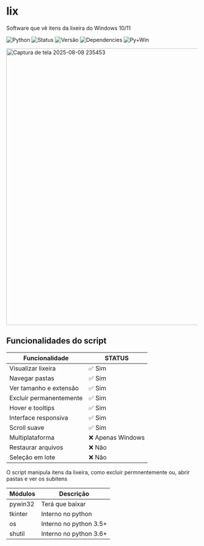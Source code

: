 # lix
Software que vê itens da lixeira do Windows 10/11

![Python](https://img.shields.io/badge/Python-3.8+-blue?logo=python&logoColor=white)
![Status](https://img.shields.io/badge/Status-Ativo-brightgreen)
![Versão](https://img.shields.io/badge/Versão-1.0-blue)
![Dependencies](https://img.shields.io/badge/dependencies-1-brightgreen)
![Py+Win](https://img.shields.io/badge/Python%203.11.7%20%7C%20Windows%2011-✔-brightgreen?logo=python&logoColor=white)

<img width="997" height="728" alt="Captura de tela 2025-08-08 235453" src="https://github.com/user-attachments/assets/f41f7d3f-ad76-4309-a73b-a869e61b383b" />

## Funcionalidades do script
| Funcionalidade | STATUS |
| ---- | ---- |
| Visualizar lixeira| ✅ Sim |
| Navegar pastas | ✅ Sim |
| Ver tamanho e extensão | ✅ Sim |
| Excluir permanentemente | ✅ Sim |
| Hover e tooltips | ✅ Sim |
| Interface responsiva | ✅ Sim |
| Scroll suave | ✅ Sim |
| Multiplataforma | ❌ Apenas Windows |
| Restaurar arquivos | ❌ Não |
| Seleção em lote | ❌ Não |

O script manipula itens da lixeira, como excluir 
permnentemente ou, abrir pastas e ver os subitens

| Módulos | Descrição |
| ---- | ---- |
| pywin32 | Terá que baixar |
| tkinter | Interno no python |
| os | Interno no python 3.5+ |
| shutil | Interno no python 3.6+ |
